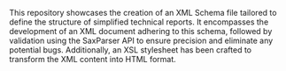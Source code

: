 This repository showcases the creation of an XML Schema file tailored to define the structure of simplified technical reports. It encompasses the development of an XML document adhering to this schema, followed by validation using the SaxParser API to ensure precision and eliminate any potential bugs. Additionally, an XSL stylesheet has been crafted to transform the XML content into HTML format.
